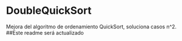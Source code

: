 # DoubleQuickSort
Mejora del algoritmo de ordenamiento QuickSort, soluciona casos n^2.
##Este readme será actualizado
